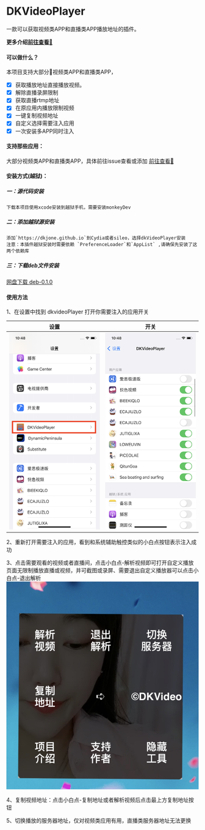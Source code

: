 DKVideoPlayer  
===  
一款可以获取视频类APP和直播类APP播放地址的插件。  

 **更多介绍[前往查看📲](iosre.com/t/%E4%BB%8A%E5%A4%A9%E5%85%A8%E5%9C%BA%E7%9A%84%E6%B6%88%E8%B4%B9%E7%94%B1%E8%B5%B5%E5%85%AC%E5%AD%90%E4%B9%B0%E5%8D%95%EF%BC%81/22005)**  

#### 可以做什么？ 
本项目支持大部分🔞视频类APP和直播类APP， 
 * [x] 获取播放地址直接播放视频。   
 * [x] 解除直播录屏限制  
 * [x] 获取直播rtmp地址  
 * [x] 在原应用内播放限制视频  
 * [x] 一键复制视频地址   
 * [x] 自定义选择需要注入应用  
 * [x] 一次安装多APP同时注入  

 #### 支持那些应用：
 大部分视频类APP和直播类APP，具体前往issue查看或添加 [前往查看📲](https://github.com/DKJone/DKVideoPlayer/issues/1)  

#### 安装方式(越狱)：   
##### 一：源代码安装    
    下载本项目使用xcode安装到越狱手机，需要安装monkeyDev  

##### 二：添加越狱源安装   
    添加`https://dkjone.github.io`到Cydia或者sileo，选择dkVideoPlayer安装
    注意：本插件越狱安装时需要依赖 `PreferenceLoader`和`AppList` ,请确保先安装了这两个依赖库
    
##### 三：下载deb文件安装   
[网盘下载 deb-0.1.0](https://url15.ctfile.com/f/24576815-863624277-4b1308?p=dkjone)

#### 使用方法    
1、在设置中找到 dkvideoPlayer 打开你需要注入的应用开关   

| 设置 | 开关 |  
|:-:|:-:|  
|![设置](../01.PNG)|![开关](../02.PNG)|  




2、重新打开需要注入的应用，看到和系统辅助触控类似的小白点按钮表示注入成功  

3、点击需要观看的视频或者直播间，点击小白点-解析视频即可打开自定义播放页面无限制播放直播或视频，并可截图或录屏、需要退出自定义播放器可以点击小白点-退出解析
![解析](../03.jpg)

4、复制视频地址：点击小白点-复制地址或者解析视频后点击最上方复制地址按钮  

5、切换播放的服务器地址，仅对视频类应用有用，直播类服务器地址无法更换  







